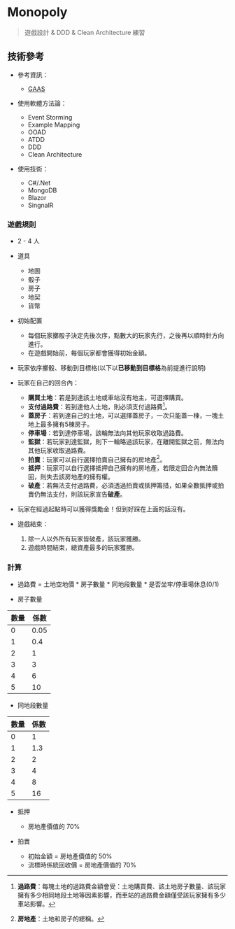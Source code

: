 ﻿# Monopoly

> 遊戲設計 & DDD & Clean Architecture 練習

## 技術參考
+ 參考資訊：
    + [GAAS](https://github.com/Game-as-a-Service/)

+ 使用軟體方法論：
    + Event Storming
    + Example Mapping
    + OOAD
    + ATDD
    + DDD
    + Clean Architecture

+ 使用技術：
    + C#/.Net
    + MongoDB
    + Blazor
    + SingnalR

### 遊戲規則
+ 2 - 4 人

+ 道具
    + 地圖
    + 骰子
    + 房子
    + 地契
    + 貨幣

+ 初始配置
    + 每個玩家擲骰子決定先後次序，點數大的玩家先行，之後再以順時針方向進行。
    + 在遊戲開始前，每個玩家都會獲得初始金額。

+ 玩家依序擲骰、移動到目標格(以下以**已移動到目標格**為前提進行說明)
+ 玩家在自己的回合內：
    + **購買土地**：若是到達該土地或車站沒有地主，可選擇購買。
    + **支付過路費**：若到達他人土地，則必須支付過路費[^1]。
    + **蓋房子**：若到達自己的土地，可以選擇蓋房子，一次只能蓋一棟，一塊土地上最多擁有5棟房子。
    + **停車場**：若到達停車場，該輪無法向其他玩家收取過路費。
    + **監獄**：若玩家到達監獄，則下一輪略過該玩家，在離開監獄之前，無法向其他玩家收取過路費。
    + **拍賣**：玩家可以自行選擇拍賣自己擁有的房地產[^2]。
    + **抵押**：玩家可以自行選擇抵押自己擁有的房地產，若限定回合內無法贖回，則失去該房地產的擁有權。
    + **破產**：若無法支付過路費，必須透過拍賣或抵押籌措，如果全數抵押或拍賣仍無法支付，則該玩家宣告**破產**。

+ 玩家在經過起點時可以獲得獎勵金！但到好踩在上面的話沒有。
+ 遊戲結束：
    1. 除一人以外所有玩家皆破產，該玩家獲勝。
    2. 遊戲時間結束，總資產最多的玩家獲勝。

### 計算
+ 過路費 = 土地空地價 * 房子數量 * 同地段數量 * 是否坐牢/停車場休息(0/1)

+ 房子數量

| 數量 | 係數 |
| ---- | ---- |
| 0    | 0.05 |
| 1    | 0.4  |
| 2    | 1    |
| 3    | 3    |
| 4    | 6    |
| 5    | 10   |

+ 同地段數量

| 數量 | 係數 |
| ---- | ---- |
| 0    | 1    |
| 1    | 1.3  |
| 2    | 2    |
| 3    | 4    |
| 4    | 8    |
| 5    | 16   |

+ 抵押
    * 房地產價值的 70%

+ 拍賣
    * 初始金額 = 房地產價值的 50%
    * 流標時係統回收價 = 房地產價值的 70%

[^1]: **過路費**：每塊土地的過路費金額會受：土地購買費、該土地房子數量、該玩家擁有多少相同地段土地等因素影響，而車站的過路費金額僅受該玩家擁有多少車站影響。
[^2]: **房地產**：土地和房子的總稱。


